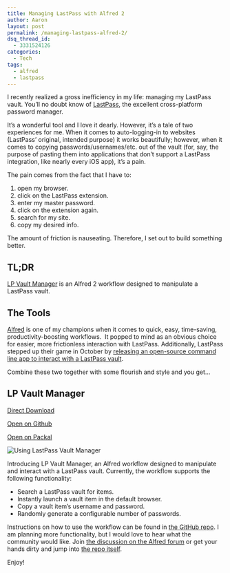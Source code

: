 ```yaml
---
title: Managing LastPass with Alfred 2
author: Aaron
layout: post
permalink: /managing-lastpass-alfred-2/
dsq_thread_id:
  - 3331524126
categories:
  - Tech
tags:
  - alfred
  - lastpass
---
```

I recently realized a gross inefficiency in my life: managing my LastPass vault. You&#8217;ll no doubt know of <a title="LastPass" href="http://www.lastpass.com/" target="_blank">LastPass</a>, the excellent cross-platform password manager.

It&#8217;s a wonderful tool and I love it dearly.&nbsp;However, it&#8217;s a tale of two experiences for me. When it comes to auto-logging-in to websites (LastPass&#8217; original, intended purpose) it works beautifully; however, when it comes to copying passwords/usernames/etc. out of the vault (for, say, the purpose of pasting them into applications that don&#8217;t support a LastPass integration, like nearly every iOS app), it&#8217;s a pain.

The pain comes from the fact that I have to:

  1. open my browser.
  2. click on the LastPass extension.
  3. enter my master password.
  4. click on the extension again.
  5. search for my site.
  6. copy my desired info.

The amount of friction is nauseating. Therefore, I set out to build something better.

<!--more-->

## TL;DR

<a title="LP Vault Manager" href="https://github.com/bachya/lp-vault-manager" target="_blank">LP Vault Manager</a> is an Alfred 2 workflow designed to manipulate a LastPass vault.

## The Tools

<a title="Alfred" href="http://www.alfredapp.com/" target="_blank">Alfred</a> is one of my champions when it comes to quick, easy, time-saving, productivity-boosting workflows. &nbsp;It popped to mind as an obvious choice for easier, more frictionless interaction with LastPass. Additionally, LastPass stepped up their game in October by <a title="Open Sourced LastPass Command Line Application Now Available" href="https://blog.lastpass.com/2014/10/open-sourced-lastpass-command-line-application-now-available.html/" target="_blank">releasing an open-source command line app to interact with a LastPass vault</a>.

Combine these two together with some&nbsp;flourish and style and you get&#8230;

## LP Vault Manager

<a href="https://github.com/bachya/lp-vault-manager/releases/download/v4.2/LastPass.Vault.Manager.alfredworkflow">Direct Download</a>

<a target="_blank" href="http://github.com/bachya/lp-vault-manager">Open on Github</a>

<a target="_blank" href="http://www.packal.org/workflow/lastpass-vault-manager">Open on Packal</a>

<img class="alignnone" src="https://raw.githubusercontent.com/bachya/lp-vault-manager/master/support/readme-images/lpvm.gif" alt="Using LastPass Vault Manager"/>

Introducing LP Vault Manager, an Alfred workflow designed to manipulate and interact with a LastPass vault. Currently, the workflow supports the following functionality:

  * Search a LastPass vault for items.
  * Instantly launch a vault item in the default browser.
  * Copy a vault item&#8217;s username and password.
  * Randomly generate a configurable number of passwords.

Instructions on how to use the workflow can be found in <a title="LP Vault Manager" href="https://github.com/bachya/lp-vault-manager" target="_blank">the GitHub repo</a>. I am planning more functionality, but I would love to hear what the community would like. Join <a title="LP Vault Manager: A Workflow for LastPass" href="http://www.alfredforum.com/topic/5293-lp-vault-manager-a-workflow-for-lastpass/" target="_blank">the discussion on the Alfred forum</a> or get your hands dirty and jump into <a title="LP Vault Manager" href="https://github.com/bachya/lp-vault-manager" target="_blank">the repo&nbsp;itself</a>.

Enjoy!
